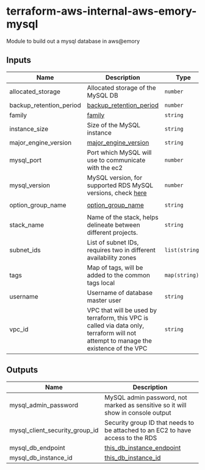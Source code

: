 # terraform-aws-internal-aws-emory-mysql

Module to build out a mysql database in aws@emory

## Inputs

| Name | Description | Type | Default | Required |
|------|-------------|------|---------|:--------:|
| allocated\_storage | Allocated storage of the MySQL DB | `number` | `25` | no |
| backup\_retention\_period | [backup\_retention\_period](https://registry.terraform.io/modules/terraform-aws-modules/rds/aws/latest#inputs:~:text=backup_retention_period) | `number` | `15` | no |
| family | [family](https://registry.terraform.io/modules/terraform-aws-modules/rds/aws/latest#inputs:~:text=family,-The) | `string` | `"mysql5.7"` | no |
| instance\_size | Size of the MySQL instance | `string` | `"db.t3.micro"` | no |
| major\_engine\_version | [major\_engine\_version](https://registry.terraform.io/modules/terraform-aws-modules/rds/aws/latest#inputs:~:text=major_engine_version,-Specifies) | `string` | `"5.7"` | no |
| mysql\_port | Port which MySQL will use to communicate with the ec2 | `number` | `3306` | no |
| mysql\_version | MySQL version, for supported RDS MySQL versions, check [here](https://docs.aws.amazon.com/AmazonRDS/latest/UserGuide/CHAP_MySQL.html) | `number` | `5.7` | no |
| option\_group\_name | [option\_group\_name](https://registry.terraform.io/modules/terraform-aws-modules/rds/aws/latest#inputs:~:text=option_group_name) | `string` | `"default:mysql-5-7"` | no |
| stack\_name | Name of the stack, helps delineate between different projects. | `string` | `"stack"` | no |
| subnet\_ids | List of subnet IDs, requires two in different availability zones | `list(string)` | n/a | yes |
| tags | Map of tags, will be added to the common tags local | `map(string)` | `{}` | no |
| username | Username of database master user | `string` | `"admin"` | no |
| vpc\_id | VPC that will be used by terraform, this VPC is called via data only, terraform will not attempt to manage the existence of the VPC | `string` | n/a | yes |

## Outputs

| Name | Description |
|------|-------------|
| mysql\_admin\_password | MySQL admin password, not marked as sensitive so it will show in console output |
| mysql\_client\_security\_group\_id | Security group ID that needs to be attached to an EC2 to have access to the RDS |
| mysql\_db\_endpoint | [this\_db\_instance\_endpoint](https://registry.terraform.io/modules/terraform-aws-modules/rds/aws/latest#outputs:~:text=this_db_instance_endpoint) |
| mysql\_db\_instance\_id | [this\_db\_instance\_id](https://registry.terraform.io/modules/terraform-aws-modules/rds/aws/latest#outputs:~:text=this_db_instance_id) |
